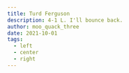 ```yaml
---
title: Turd Ferguson
description: 4-1 L. I'll bounce back.
author: moo_quack_three
date: 2021-10-01
tags:
  - left
  - center
  - right
---
```

